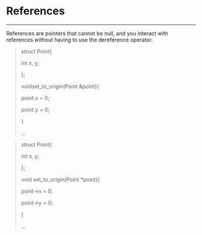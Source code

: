 # References

---

References are pointers that cannot be null, and you interact with references without having to use the dereference operator.

> struct Point{
>
> int x, y;
>
> };
>
>
>
> voidset\_to\_origin\(Point &point\){
>
>
>
> point.x = 0;
>
> point.y = 0;
>
> }
>
> …





> struct Point{
>
> int x, y;
>
> };
>
>
>
> void set\_to\_origin\(Point \*point\){
>
>
>
>  point-&gt;x = 0;
>
>  point-&gt;y = 0;
>
> }
>
> …




